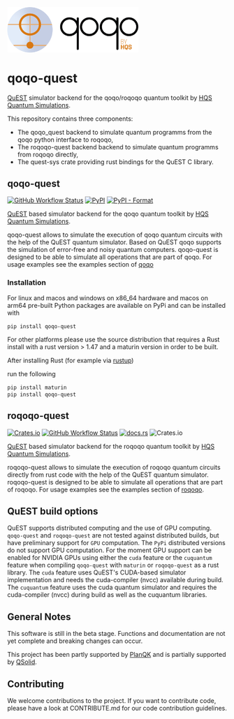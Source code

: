 <img src="qoqo_Logo_vertical_color.png" alt="qoqo logo" width="300" />

# qoqo-quest

[QuEST](https://github.com/QuEST-Kit/QuEST) simulator backend for the qoqo/roqoqo quantum toolkit by [HQS Quantum Simulations](https://quantumsimulations.de).

This repository contains three components:

* The qoqo_quest backend to simulate quantum programms from the qoqo python interface to roqoqo,
* The roqoqo-quest backend backend to simulate quantum programms from roqoqo directly,
* The quest-sys crate providing rust bindings for the QuEST C library.

## qoqo-quest

[![GitHub Workflow Status](https://github.com/HQSquantumsimulations/qoqo-quest/workflows/hqs-ci-test-rust-pyo3/badge.svg)](https://github.com/HQSquantumsimulations/qoqo-quest/actions)
[![PyPI](https://img.shields.io/pypi/v/qoqo-quest)](https://pypi.org/project/qoqo-quest/)
[![PyPI - Format](https://img.shields.io/pypi/format/qoqo-quest)](https://pypi.org/project/qoqo-quest/)

[QuEST](https://github.com/QuEST-Kit/QuEST) based simulator backend for the qoqo quantum toolkit by [HQS Quantum Simulations](https://quantumsimulations.de).

qoqo-quest allows to simulate the execution of qoqo quantum circuits with the help of the QuEST quantum simulator.
Based on QuEST qoqo supports the simulation of error-free and noisy quantum computers.
qoqo-quest is designed to be able to simulate all operations that are part of qoqo.
For usage examples see the examples section of [qoqo](https://github.com/HQSquantumsimulations/qoqo/)

### Installation

For linux and macos and windows on x86_64 hardware and macos on arm64 pre-built Python packages are available on PyPi and can be installed with

```shell
pip install qoqo-quest
```

For other platforms please use the source distribution that requires a Rust install with a rust version > 1.47 and a maturin version in order to be built.

After installing Rust (for example via [rustup](ghcr.io/rust-cross/manylinux2014-cross:aarch64))

run the following

```shell
pip install maturin
pip install qoqo-quest
```

## roqoqo-quest

[![Crates.io](https://img.shields.io/crates/v/roqoqo-quest)](https://crates.io/crates/roqoqo-quest)
[![GitHub Workflow Status](https://github.com/HQSquantumsimulations/qoqo-quest/workflows/ci_tests/badge.svg)](https://github.com/HQSquantumsimulations/qoqo-quest/actions)
[![docs.rs](https://img.shields.io/docsrs/roqoqo-quest)](https://docs.rs/roqoqo-quest/)
![Crates.io](https://img.shields.io/crates/l/roqoqo-quest)

[QuEST](https://github.com/QuEST-Kit/QuEST) based simulator backend for the roqoqo quantum toolkit by [HQS Quantum Simulations](https://quantumsimulations.de).

roqoqo-quest allows to simulate the execution of roqoqo quantum circuits directly from rust code with the help of the QuEST quantum simulator.
roqoqo-quest is designed to be able to simulate all operations that are part of roqoqo.
For usage examples see the examples section of [roqoqo](https://github.com/HQSquantumsimulations/qoqo/).

## QuEST build options

QuEST supports distributed computing and the use of GPU computing. `qoqo-quest` and `roqoqo-quest` are not tested against distributed builds, but have preliminary support for `GPU` computation. The `PyPi` distributed versions do not support GPU computation. For the moment GPU support can be enabled for NVIDIA GPUs using either the `cuda` feature or the `cuquantum` feature when compiling  `qoqo-quest` with `maturin` or `roqoqo-quest` as a rust library. The `cuda` feature uses QuEST's CUDA-based simulator implementation and needs the cuda-compiler (nvcc) available during build. The `cuquantum` feature uses the cuda quantum simulator and requires the cuda-compiler (nvcc) during build as well as the cuquantum libraries.

## General Notes

This software is still in the beta stage. Functions and documentation are not yet complete and breaking changes can occur.

This project has been partly supported by [PlanQK](https://planqk.de) and is partially supported by [QSolid](https://www.q-solid.de/).


## Contributing

We welcome contributions to the project. If you want to contribute code, please have a look at CONTRIBUTE.md for our code contribution guidelines.
